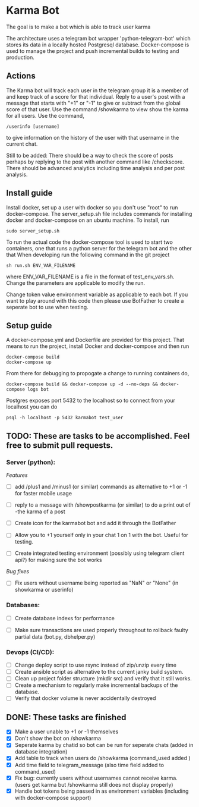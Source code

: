 # Karma Bot
The goal is to make a bot which is able to track user karma 

The architecture uses a telegram bot wrapper 'python-telegram-bot' which stores its data in a locally hosted Postgresql database.
Docker-compose is used to manage the project and push incremental builds to testing and production.

## Actions
The Karma bot will track each user in the telegram group it is a member of and keep track of a score for that individual. 
Reply to a user's post with a message that starts with "+1" or "-1" to give or subtract from the global score of that user.
Use the command /showkarma to view show the karma for all users. Use the command,
```
/userinfo [username]
```
to give information on the history of the user with that username in the current chat.

Still to be added:
There should be a way to check the score of posts perhaps by replying to the post with another command like /checkscore.
There should be advanced analytics including time analysis and per post analysis. 

## Install guide
Install docker, set up a user with docker so you don't use "root" to run docker-compose.
The server_setup.sh file includes commands for installing docker and docker-compose on an ubuntu machine. To install, run
```
sudo server_setup.sh
```

To run the actual code the docker-compose tool is used to start two containers, one that runs a python server for the telegram bot and the other that 
When developing run the following command in the git project 
```
sh run.sh ENV_VAR_FILENAME
```
where ENV_VAR_FILENAME is a file in the format of test_env_vars.sh. Change the parameters are applicable to modify the run.


Change token value environment variable as applicable to each bot. If you want to play around with this code then please use BotFather to create a seperate bot to use when testing.

## Setup guide

A docker-compose.yml and Dockerfile are provided for this project. That means to run the project, install Docker and docker-compose and then run
```
docker-compose build
docker-compose up
```

From there for debugging to propogate a change to running containers do,
```
docker-compose build && docker-compose up -d --no-deps && docker-compose logs bot
```

Postgres exposes port 5432 to the localhost so to connect from your localhost you can do
```
psql -h localhost -p 5432 karmabot test_user
```


## TODO: These are tasks to be accomplished. Feel free to submit pull requests.

### Server (python):
*Features*
- [ ] add /plus1 and /minus1 (or similar) commands as alternative to +1 or -1 for faster mobile usage
- [ ] reply to a message with /showpostkarma (or similar) to do a print out of -the karma of a post
- [ ] Create icon for the karmabot bot and add it through the BotFather
- [ ] Allow you to +1 yourself only in your chat 1 on 1 with the bot. Useful for testing.
- [ ] Create integrated testing environment (possibly using telegram client api?) for making sure the bot works


*Bug fixes*
- [ ] Fix users without username being reported as "NaN"  or "None" (in showkarma or userinfo)


### Databases:
- [ ] Create database indexs for performance
- [ ] Make sure transactions are used properly throughout to rollback faulty partial data (bot.py, dbhelper.py)


### Devops (CI/CD):
- [ ] Change deploy script to use rsync instead of zip/unzip every time
- [ ] Create ansible script as alternative to the current janky build system.
- [ ] Clean up project folder structure (mkdir src) and verify that it still works.
- [ ] Create a mechanism to regularly make incremental backups of the database.
- [ ] Verify that docker volume is never accidentally destroyed

## DONE: These tasks are finished
- [x] Make a user unable to +1 or -1 themselves
- [x] Don't show the bot on /showkarma
- [x] Seperate karma by chatid so bot can be run for seperate chats (added in database integration)
- [x] Add table to track when users do /showkarma (command_used added )
- [x] Add time field to telegram_message (also time field added to command_used)
- [x] Fix bug: currently users without usernames cannot receive karma. (users get karma but /showkarma still does not display properly)
- [x] Handle bot tokens being passed in as environment variables (including with docker-compose support)